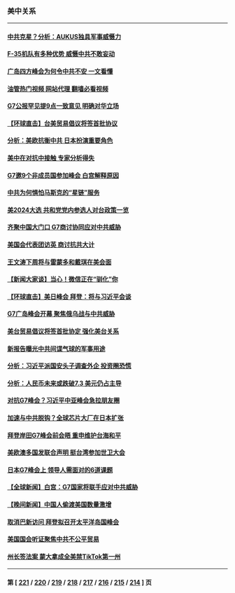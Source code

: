 ### 美中关系
---
#### [中共克星？分析：AUKUS独具军事威慑力](../../pages/nf1412576/n13998385.md?05212045) 
#### [F-35机队有多种优势 威慑中共不敢妄动](../../pages/nf1412576/n13986201.md?05212045) 
#### [广岛四方峰会为何令中共不安 一文看懂](../../pages/nf1412576/n14000959.md?05212045) 
#### [油管热门视频 网站代理 翻墙必看视频](http://138.2.39.72:81/youtube.html?epic-marker?05212045)
#### [G7公报罕见提9点一致意见 明确对华立场](../../pages/nf1412576/n14000957.md?05212045) 
#### [【环球直击】台美贸易倡议将签首批协议](../../pages/nf1412576/n14000512.md?05212045) 
#### [分析：美欧抗衡中共 日本扮演重要角色](../../pages/nf1412576/n14000437.md?05212045) 
#### [美中在对抗中接触 专家分析得失](../../pages/nf1412576/n13999972.md?05212045) 
#### [G7邀9个非成员国参加峰会 白宫解释原因](../../pages/nf1412576/n14000696.md?05212045) 
#### [中共为何惧怕马斯克的“星链”服务](../../pages/nf1412576/n14000539.md?05212045) 
#### [美2024大选 共和党党内参选人对台政策一览](../../pages/nf1412576/n14000508.md?05212045) 
#### [齐聚中国大门口 G7商讨协同应对中共威胁](../../pages/nf1412576/n14000467.md?05212045) 
#### [美国会代表团访英 商讨抗共大计](../../pages/nf1412576/n14000478.md?05212045) 
#### [王文涛下周将与雷蒙多和戴琪在美会面](../../pages/nf1412576/n14000433.md?05212045) 
#### [【新闻大家谈】当心！微信正在“驯化”你](../../pages/nf1412576/n14000366.md?05212045) 
#### [【环球直击】美日峰会 拜登：将与习近平会谈](../../pages/nf1412576/n13999860.md?05212045) 
#### [G7广岛峰会开幕 聚焦俄乌战与中共威胁](../../pages/nf1412576/n14000135.md?05212045) 
#### [美台贸易倡议将签首批协定 强化美台关系](../../pages/nf1412576/n14000054.md?05212045) 
#### [新报告曝光中共间谍气球的军事用途](../../pages/nf1412576/n13999698.md?05212045) 
#### [分析：习近平派国安头子调查外企 投资圈恐慌](../../pages/nf1412576/n13999827.md?05212045) 
#### [分析：人民币未来或跌破7.3 美元仍占主导](../../pages/nf1412576/n13999825.md?05212045) 
#### [对抗G7峰会？习近平中亚峰会急拉朋友圈](../../pages/nf1412576/n13998969.md?05212045) 
#### [加速与中共脱钩？全球芯片大厂在日本扩张](../../pages/nf1412576/n13999797.md?05212045) 
#### [拜登岸田G7峰会前会晤 重申维护台海和平](../../pages/nf1412576/n13999686.md?05212045) 
#### [美欧澳多国发联合声明 挺台湾参加世卫大会](../../pages/nf1412576/n13999605.md?05212045) 
#### [日本G7峰会上 领导人需面对的6道课题](../../pages/nf1412576/n13999536.md?05212045) 
#### [【全球新闻】白宫：G7国家将联手应对中共威胁](../../pages/nf1412576/n13999510.md?05212045) 
#### [【晚间新闻】中国人偷渡美国数量激增](../../pages/nf1412576/n13999511.md?05212045) 
#### [取消巴新访问 拜登拟召开太平洋岛国峰会](../../pages/nf1412576/n13999397.md?05212045) 
#### [美国国会听证聚焦中共不公平贸易](../../pages/nf1412576/n13999121.md?05212045) 
#### [州长签法案 蒙大拿成全美禁TikTok第一州](../../pages/nf1412576/n13999324.md?05212045) 

---
#### 第 [ [221](./221.md?05212045) / [220](./220.md?05212045) / [219](./219.md?05212045) / [218](./218.md?05212045) / [217](./217.md?05212045) / [216](./216.md?05212045) / [215](./215.md?05212045) / [214](./214.md?05212045) ] 页
